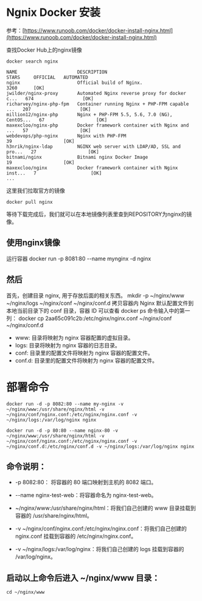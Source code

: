 # Ngnix Docker 安装

参考：[https://www.runoob.com/docker/docker-install-nginx.html](https://www.runoob.com/docker/docker-install-nginx.html)


查找Docker Hub上的nginx镜像

    docker search nginx
    
    NAME                      DESCRIPTION                                     STARS     OFFICIAL   AUTOMATED
    nginx                     Official build of Nginx.                        3260      [OK]       
    jwilder/nginx-proxy       Automated Nginx reverse proxy for docker c...   674                  [OK]
    richarvey/nginx-php-fpm   Container running Nginx + PHP-FPM capable ...   207                  [OK]
    million12/nginx-php       Nginx + PHP-FPM 5.5, 5.6, 7.0 (NG), CentOS...   67                   [OK]
    maxexcloo/nginx-php       Docker framework container with Nginx and ...   57                   [OK]
    webdevops/php-nginx       Nginx with PHP-FPM                              39                   [OK]
    h3nrik/nginx-ldap         NGINX web server with LDAP/AD, SSL and pro...   27                   [OK]
    bitnami/nginx             Bitnami nginx Docker Image                      19                   [OK]
    maxexcloo/nginx           Docker framework container with Nginx inst...   7                    [OK]
    ...
这里我们拉取官方的镜像

    docker pull nginx
等待下载完成后，我们就可以在本地镜像列表里查到REPOSITORY为nginx的镜像。

## 使用nginx镜像
运行容器
    docker run -p 8081:80 --name mynginx -d nginx

## 然后
首先，创建目录 nginx, 用于存放后面的相关东西。
    mkdir -p ~/nginx/www ~/nginx/logs ~/nginx/conf ~/nginx/conf.d
拷贝容器内 Nginx 默认配置文件到本地当前目录下的 conf 目录，容器 ID 可以查看 docker ps 命令输入中的第一列：
    docker cp 2aa65c091c2b:/etc/nginx/nginx.conf ~/nginx/conf ~/nginx/conf.d

* www: 目录将映射为 nginx 容器配置的虚拟目录。
* logs: 目录将映射为 nginx 容器的日志目录。
* conf: 目录里的配置文件将映射为 nginx 容器的配置文件。
* conf.d: 目录里的配置文件将映射为 nginx 容器的配置文件。

# 部署命令

    docker run -d -p 8082:80 --name my-nginx -v ~/nginx/www:/usr/share/nginx/html -v ~/nginx/conf/nginx.conf:/etc/nginx/nginx.conf -v ~/nginx/logs:/var/log/nginx nginx

    docker run -d -p 80:80 --name nginx-80 -v ~/nginx/www:/usr/share/nginx/html -v ~/nginx/conf/nginx.conf:/etc/nginx/nginx.conf -v ~/nginx/conf.d:/etc/nginx/conf.d -v ~/nginx/logs:/var/log/nginx nginx

## 命令说明：

* -p 8082:80： 将容器的 80 端口映射到主机的 8082 端口。

* --name nginx-test-web：将容器命名为 nginx-test-web。

* ~/nginx/www:/usr/share/nginx/html：将我们自己创建的 www 目录挂载到容器的 /usr/share/nginx/html。

* -v ~/nginx/conf/nginx.conf:/etc/nginx/nginx.conf：将我们自己创建的 nginx.conf 挂载到容器的 /etc/nginx/nginx.conf。

* -v ~/nginx/logs:/var/log/nginx：将我们自己创建的 logs 挂载到容器的 /var/log/nginx。

## 启动以上命令后进入 ~/nginx/www 目录：
    cd ~/nginx/www


